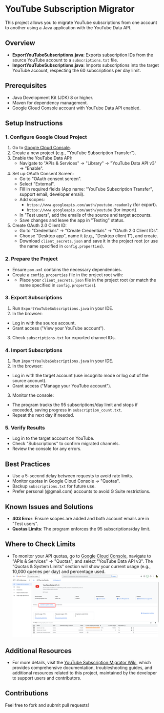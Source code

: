 # YouTube Subscription Migrator

This project allows you to migrate YouTube subscriptions from one account to another using a Java application with the YouTube Data API.

## Overview
- **ExportYouTubeSubscriptions.java**: Exports subscription IDs from the source YouTube account to a `subscriptions.txt` file.
- **ImportYouTubeSubscriptions.java**: Imports subscriptions into the target YouTube account, respecting the 60 subscriptions per day limit.

## Prerequisites
- Java Development Kit (JDK) 8 or higher.
- Maven for dependency management.
- Google Cloud Console account with YouTube Data API enabled.

## Setup Instructions

### 1. Configure Google Cloud Project
1. Go to [Google Cloud Console](https://console.cloud.google.com).
2. Create a new project (e.g., "YouTube Subscription Transfer").
3. Enable the YouTube Data API:
   - Navigate to "APIs & Services" → "Library" → "YouTube Data API v3" → "Enable".
4. Set up OAuth Consent Screen:
   - Go to "OAuth consent screen".
   - Select "External".
   - Fill in required fields (App name: "YouTube Subscription Transfer", support email, developer email).
   - Add scopes:
      - `https://www.googleapis.com/auth/youtube.readonly` (for export).
      - `https://www.googleapis.com/auth/youtube` (for import).
   - In "Test users", add the emails of the source and target accounts.
   - Save changes and leave the app in "Testing" status.
5. Create OAuth 2.0 Client ID:
   - Go to "Credentials" → "Create Credentials" → "OAuth 2.0 Client IDs".
   - Choose "Desktop app", name it (e.g., "Desktop client 1"), and create.
   - Download `client_secrets.json` and save it in the project root (or use the name specified in `config.properties`).

### 2. Prepare the Project
- Ensure `pom.xml` contains the necessary dependencies.
- Create a `config.properties` file in the project root with:
- - Place your `client_secrets.json` file in the project root (or match the name specified in `config.properties`).

### 3. Export Subscriptions
1. Run `ExportYouTubeSubscriptions.java` in your IDE.
2. In the browser:
- Log in with the source account.
- Grant access ("View your YouTube account").
3. Check `subscriptions.txt` for exported channel IDs.

### 4. Import Subscriptions
1. Run `ImportYouTubeSubscriptions.java` in your IDE.
2. In the browser:
- Log in with the target account (use incognito mode or log out of the source account).
- Grant access ("Manage your YouTube account").
3. Monitor the console:
- The program tracks the 95 subscriptions/day limit and stops if exceeded, saving progress in `subscription_count.txt`.
- Repeat the next day if needed.

### 5. Verify Results
- Log in to the target account on YouTube.
- Check "Subscriptions" to confirm migrated channels.
- Review the console for any errors.

## Best Practices
- Use a 5-second delay between requests to avoid rate limits.
- Monitor quotas in Google Cloud Console → "Quotas".
- Backup `subscriptions.txt` for future use.
- Prefer personal (@gmail.com) accounts to avoid G Suite restrictions.

## Known Issues and Solutions
- **403 Error**: Ensure scopes are added and both account emails are in "Test users".
- **Quotas Limits**: The program enforces the 95 subscriptions/day limit.

## Where to Check Limits
- To monitor your API quotas, go to [Google Cloud Console](https://console.cloud.google.com), navigate to "APIs & Services" → "Quotas", and select "YouTube Data API v3". The "Quotas & System Limits" section will show your current usage (e.g., 10,000 queries per day) and percentage used.
![img.png](img.png)

## Additional Resources
- For more details, visit the [YouTube Subscription Migrator Wiki](https://deepwiki.com/yuriiormson/YouTube-Subscription-Migrator), which provides comprehensive documentation, troubleshooting guides, and additional resources related to this project, maintained by the developer to support users and contributors.

## Contributions
Feel free to fork and submit pull requests!